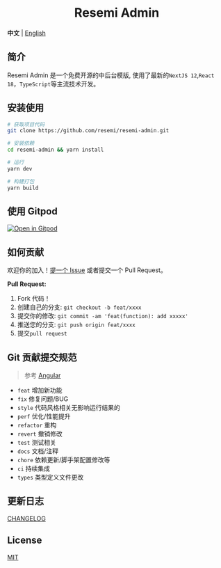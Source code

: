 <div align="center">

<h1>Resemi Admin</h1>

</div>

**中文** | [English](./README.md)

## 简介

Resemi Admin 是一个免费开源的中后台模版, 使用了最新的`NextJS 12`,`React 18`，`TypeScript`等主流技术开发。


## 安装使用

```bash
# 获取项目代码
git clone https://github.com/resemi/resemi-admin.git

# 安装依赖
cd resemi-admin && yarn install

# 运行
yarn dev

# 构建打包
yarn build
```


## 使用 Gitpod

[![Open in Gitpod](https://gitpod.io/button/open-in-gitpod.svg)](https://gitpod.io/#https://github.com/resemi/resemi-admin)


## 如何贡献

欢迎你的加入！[提一个 Issue](https://github.com/resemi/resemi-admin/issues/new/choose) 或者提交一个 Pull Request。

**Pull Request:**

1. Fork 代码！
2. 创建自己的分支: `git checkout -b feat/xxxx`
3. 提交你的修改: `git commit -am 'feat(function): add xxxxx'`
4. 推送您的分支: `git push origin feat/xxxx`
5. 提交`pull request`


## Git 贡献提交规范

> 参考 [Angular](https://github.com/conventional-changelog/conventional-changelog/tree/master/packages/conventional-changelog-angular)

- `feat` 增加新功能
- `fix` 修复问题/BUG
- `style` 代码风格相关无影响运行结果的
- `perf` 优化/性能提升
- `refactor` 重构
- `revert` 撤销修改
- `test` 测试相关
- `docs` 文档/注释
- `chore` 依赖更新/脚手架配置修改等
- `ci` 持续集成
- `types` 类型定义文件更改


## 更新日志

[CHANGELOG](./CHANGELOG.md)


## License

[MIT](./LICENSE)